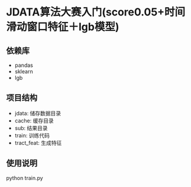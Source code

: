 ﻿# JDATA算法大赛入门(score0.05+时间滑动窗口特征＋lgb模型)

## 依赖库

- pandas
- sklearn
- lgb

## 项目结构

- jdata: 储存数据目录
- cache: 缓存目录
- sub: 结果目录
- train: 训练代码
- tract_feat: 生成特征

## 使用说明

python train.py
